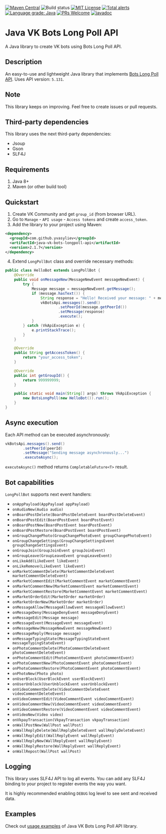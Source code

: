 [![Maven Central](https://maven-badges.herokuapp.com/maven-central/com.github.yvasyliev/java-vk-bots-longpoll-api/badge.svg?&kill_cache=1)](https://search.maven.org/artifact/com.github.yvasyliev/java-vk-bots-longpoll-api)
![Build status](https://github.com/yvasyliev/java-vk-bots-long-poll-api/actions/workflows/build-maven-project.yml/badge.svg?branch=master)
[![MIT License](http://img.shields.io/badge/license-MIT-blue.svg?style=flat)](https://github.com/yvasyliev/java-vk-bots-long-poll-api/blob/master/LICENSE)
[![Total alerts](https://img.shields.io/lgtm/alerts/g/yvasyliev/java-vk-bots-long-poll-api.svg?logo=lgtm&logoWidth=18)](https://lgtm.com/projects/g/yvasyliev/java-vk-bots-long-poll-api/alerts/)
[![Language grade: Java](https://img.shields.io/lgtm/grade/java/g/yvasyliev/java-vk-bots-long-poll-api.svg?logo=lgtm&logoWidth=18)](https://lgtm.com/projects/g/yvasyliev/java-vk-bots-long-poll-api/context:java)
[![PRs Welcome](https://img.shields.io/badge/PRs-welcome-brightgreen.svg?style=flat)](http://makeapullrequest.com)
[![javadoc](https://javadoc.io/badge2/com.github.yvasyliev/java-vk-bots-longpoll-api/javadoc.svg)](https://javadoc.io/doc/com.github.yvasyliev/java-vk-bots-longpoll-api)
# Java VK Bots Long Poll API
A Java library to create VK bots using Bots Long Poll API.

## Description
An easy-to-use and lightweight Java library that implements [Bots Long Poll API](https://vk.com/dev/bots_longpoll). Uses API version: `5.131`.

## Note
This library keeps on improving. Feel free to create issues or pull requests.

## Third-party dependencies
This library uses the next third-party dependencies:
* Jsoup
* Gson
* SLF4J

## Requirements
1. Java 8+
2. Maven (or other build tool)

## Quickstart
1. Create VK Community and get `group_id` (from browser URL).
2. Go to `Manage` - `API usage` - `Access tokens` and create `access_token`.
3. Add the library to your project using Maven:
```xml
<dependency>
  <groupId>com.github.yvasyliev</groupId>
  <artifactId>java-vk-bots-longpoll-api</artifactId>
  <version>2.1.7</version>
</dependency>
```
4. Extend `LongPollBot` class and override necessary methods:
```java
public class HelloBot extends LongPollBot {
    @Override
    public void onMessageNew(MessageNewEvent messageNewEvent) {
        try {
            Message message = messageNewEvent.getMessage();
            if (message.hasText()) {
                String response = "Hello! Received your message: " + message.getText();
                vkBotsApi.messages().send()
                        .setPeerId(message.getPeerId())
                        .setMessage(response)
                        .execute();
            }
        } catch (VkApiException e) {
            e.printStackTrace();
        }
    }

    @Override
    public String getAccessToken() {
        return "your_access_token";
    }

    @Override
    public int getGroupId() {
        return 999999999;
    }

    public static void main(String[] args) throws VkApiException {
        new BotsLongPoll(new HelloBot()).run();
    }
}
```
## Async execution
Each API method can be executed asynchronously:
```java
vkBotsApi.messages().send()
        .setPeerId(peerId)
        .setMessage("Sending message asynchronously...")
        .executeAsync();
```
`executeAsync()` method returns `CompletableFuture<T>` result.
## Bot capabilities
`LongPollBot` supports next event handlers:
* `onAppPayload(AppPayload appPayload)`
* `onAudioNew(Audio audio)`
* `onBoardPostDelete(BoardPostDeleteEvent boardPostDeleteEvent)`
* `onBoardPostEdit(BoardPostEvent boardPostEvent)`
* `onBoardPostNew(BoardPostEvent boardPostEvent)`
* `onBoardPostRestore(BoardPostEvent boardPostEvent)`
* `onGroupChangePhoto(GroupChangePhotoEvent groupChangePhotoEvent)`
* `onGroupChangeSettings(GroupChangeSettingsEvent groupChangeSettingsEvent)`
* `onGroupJoin(GroupJoinEvent groupJoinEvent)`
* `onGroupLeave(GroupLeaveEvent groupLeaveEvent)`
* `onLikeAdd(LikeEvent likeEvent)`
* `onLikeRemove(LikeEvent likeEvent)`
* `onMarketCommentDelete(MarketCommentDeleteEvent marketCommentDeleteEvent)`
* `onMarketCommentEdit(MarketCommentEvent marketCommentEvent)`
* `onMarketCommentNew(MarketCommentEvent marketCommentEvent)`
* `onMarketCommentRestore(MarketCommentEvent marketCommentEvent)`
* `onMarketOrderEdit(MarketOrder marketOrder)`
* `onMarketOrderNew(MarketOrder marketOrder)`
* `onMessageAllow(MessageAllowEvent messageAllowEvent)`
* `onMessageDeny(MessageDenyEvent messageDenyEvent)`
* `onMessageEdit(Message message)`
* `onMessageEvent(MessageEvent messageEvent)`
* `onMessageNew(MessageNewEvent messageNewEvent)`
* `onMessageReply(Message message)`
* `onMessageTypingState(MessageTypingStateEvent messageTypingStateEvent)`
* `onPhotoCommentDelete(PhotoCommentDeleteEvent photoCommentDeleteEvent)`
* `onPhotoCommentEdit(PhotoCommentEvent photoCommentEvent)`
* `onPhotoCommentNew(PhotoCommentEvent photoCommentEvent)`
* `onPhotoCommentRestore(PhotoCommentEvent photoCommentEvent)`
* `onPhotoNew(Photo photo)`
* `onUserBlock(UserBlockEvent userBlockEvent)`
* `onUserUnblock(UserUnblockEvent userUnblockEvent)`
* `onVideoCommentDelete(VideoCommentDeleteEvent videoCommentDeleteEvent)`
* `onVideoCommentEdit(VideoCommentEvent videoCommentEvent)`
* `onVideoCommentNew(VideoCommentEvent videoCommentEvent)`
* `onVideoCommentRestore(VideoCommentEvent videoCommentEvent)`
* `onVideoNew(Video video)`
* `onVkpayTransaction(VkpayTransaction vkpayTransaction)`
* `onWallPostNew(WallPost wallPost)`
* `onWallReplyDelete(WallReplyDeleteEvent wallReplyDeleteEvent)`
* `onWallReplyEdit(WallReplyEvent wallReplyEvent)`
* `onWallReplyNew(WallReplyEvent wallReplyEvent)`
* `onWallReplyRestore(WallReplyEvent wallReplyEvent)`
* `onWallRepost(WallPost wallPost)`

## Logging
This library uses SLF4J API to log all events. You can add any SLF4J binding to your project to register events the way you want.

It is highly recommended enabling `DEBUG` log level to see sent and received data. 

## Examples
Check out [usage examples](https://github.com/yvasyliev/java-vk-bots-long-poll-api-examples) of Java VK Bots Long Poll API library.
